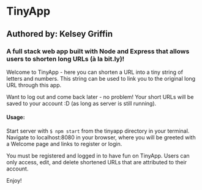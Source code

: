 # TinyApp
## Authored by: Kelsey Griffin

### A full stack web app built with Node and Express that allows users to shorten long URLs (à la bit.ly)!

Welcome to TinyApp - here you can shorten a URL into a tiny string of letters and numbers. This string can be used to link you to the original long URL through this app.

Want to log out and come back later - no problem! Your short URLs will be saved to your account :D (as long as server is still running).


#### Usage:

Start server with `$ npm start` from the tinyapp directory in your terminal.
Navigate to localhost:8080 in your browser, where you will be greeted with a Welcome page and links to register or login. 

You must be registered and logged in to have fun on TinyApp.
Users can only access, edit, and delete shortened URLs that are attributed to their account.

Enjoy!

